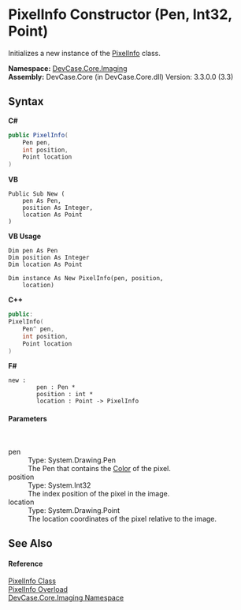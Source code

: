 # PixelInfo Constructor (Pen, Int32, Point)
 

Initializes a new instance of the <a href="T_DevCase_Core_Imaging_PixelInfo">PixelInfo</a> class.

**Namespace:**&nbsp;<a href="N_DevCase_Core_Imaging">DevCase.Core.Imaging</a><br />**Assembly:**&nbsp;DevCase.Core (in DevCase.Core.dll) Version: 3.3.0.0 (3.3)

## Syntax

**C#**<br />
``` C#
public PixelInfo(
	Pen pen,
	int position,
	Point location
)
```

**VB**<br />
``` VB
Public Sub New ( 
	pen As Pen,
	position As Integer,
	location As Point
)
```

**VB Usage**<br />
``` VB Usage
Dim pen As Pen
Dim position As Integer
Dim location As Point

Dim instance As New PixelInfo(pen, position, 
	location)
```

**C++**<br />
``` C++
public:
PixelInfo(
	Pen^ pen, 
	int position, 
	Point location
)
```

**F#**<br />
``` F#
new : 
        pen : Pen * 
        position : int * 
        location : Point -> PixelInfo
```


#### Parameters
&nbsp;<dl><dt>pen</dt><dd>Type: System.Drawing.Pen<br />The Pen that contains the <a href="P_DevCase_Core_Imaging_PixelInfo_Color">Color</a> of the pixel.</dd><dt>position</dt><dd>Type: System.Int32<br />The index position of the pixel in the image.</dd><dt>location</dt><dd>Type: System.Drawing.Point<br />The location coordinates of the pixel relative to the image.</dd></dl>

## See Also


#### Reference
<a href="T_DevCase_Core_Imaging_PixelInfo">PixelInfo Class</a><br /><a href="Overload_DevCase_Core_Imaging_PixelInfo__ctor">PixelInfo Overload</a><br /><a href="N_DevCase_Core_Imaging">DevCase.Core.Imaging Namespace</a><br />